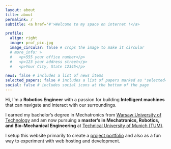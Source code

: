 ```yaml
---
layout: about
title: about
permalink: /
subtitle: <a href='#'>Welcome to my space on internet !</a>

profile:
  align: right
  image: prof_pic.jpg
  image_circular: false # crops the image to make it circular
  # more_info: >
  #   <p>555 your office number</p>
  #   <p>123 your address street</p>
  #   <p>Your City, State 12345</p>

news: false # includes a list of news items
selected_papers: false # includes a list of papers marked as "selected={true}"
social: false # includes social icons at the bottom of the page
---
```


Hi, I’m a **Robotics Engineer** with a passion for building **Intelligent machines** that can navigate and interact with our surroundings. 

I earned my bachelor’s degree in Mechatronics from [Warsaw University of Technology](https://www.pw.edu.pl/) and am now pursuing a **master’s in Mechatronics, Robotics, and Bio-Mechanical Engineering** at [Technical University of Munich (TUM)](https://www.tum.de/en/).

I setup this website primarily to create a [project portfolio](https://www.kavinp.xyz/projects/) and also as a fun way to experiment with web hosting and development.



